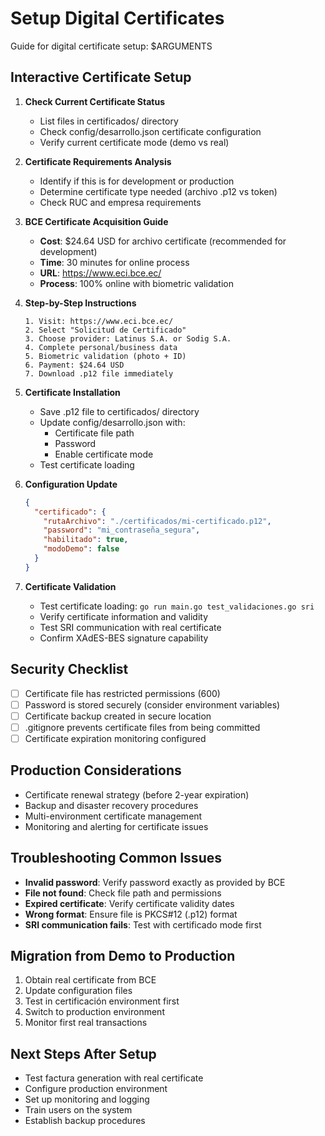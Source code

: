 # Setup Digital Certificates

Guide for digital certificate setup: $ARGUMENTS

## Interactive Certificate Setup

1. **Check Current Certificate Status**
   - List files in certificados/ directory
   - Check config/desarrollo.json certificate configuration
   - Verify current certificate mode (demo vs real)

2. **Certificate Requirements Analysis**
   - Identify if this is for development or production
   - Determine certificate type needed (archivo .p12 vs token)
   - Check RUC and empresa requirements

3. **BCE Certificate Acquisition Guide**
   - **Cost**: $24.64 USD for archivo certificate (recommended for development)
   - **Time**: 30 minutes for online process
   - **URL**: https://www.eci.bce.ec/
   - **Process**: 100% online with biometric validation

4. **Step-by-Step Instructions**
   ```
   1. Visit: https://www.eci.bce.ec/
   2. Select "Solicitud de Certificado"
   3. Choose provider: Latinus S.A. or Sodig S.A.
   4. Complete personal/business data
   5. Biometric validation (photo + ID)
   6. Payment: $24.64 USD
   7. Download .p12 file immediately
   ```

5. **Certificate Installation**
   - Save .p12 file to certificados/ directory
   - Update config/desarrollo.json with:
     - Certificate file path
     - Password
     - Enable certificate mode
   - Test certificate loading

6. **Configuration Update**
   ```json
   {
     "certificado": {
       "rutaArchivo": "./certificados/mi-certificado.p12",
       "password": "mi_contraseña_segura",
       "habilitado": true,
       "modoDemo": false
     }
   }
   ```

7. **Certificate Validation**
   - Test certificate loading: `go run main.go test_validaciones.go sri`
   - Verify certificate information and validity
   - Test SRI communication with real certificate
   - Confirm XAdES-BES signature capability

## Security Checklist

- [ ] Certificate file has restricted permissions (600)
- [ ] Password is stored securely (consider environment variables)
- [ ] Certificate backup created in secure location
- [ ] .gitignore prevents certificate files from being committed
- [ ] Certificate expiration monitoring configured

## Production Considerations

- Certificate renewal strategy (before 2-year expiration)
- Backup and disaster recovery procedures
- Multi-environment certificate management
- Monitoring and alerting for certificate issues

## Troubleshooting Common Issues

- **Invalid password**: Verify password exactly as provided by BCE
- **File not found**: Check file path and permissions
- **Expired certificate**: Verify certificate validity dates
- **Wrong format**: Ensure file is PKCS#12 (.p12) format
- **SRI communication fails**: Test with certificado mode first

## Migration from Demo to Production

1. Obtain real certificate from BCE
2. Update configuration files
3. Test in certificación environment first
4. Switch to production environment
5. Monitor first real transactions

## Next Steps After Setup

- Test factura generation with real certificate
- Configure production environment
- Set up monitoring and logging
- Train users on the system
- Establish backup procedures